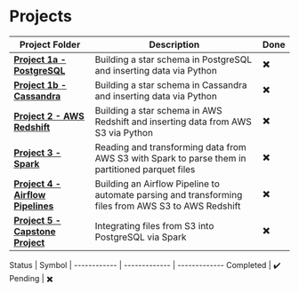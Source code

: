 
# Projects

Project Folder | Description | Done
------------ | ------------- | -------------
**[Project 1a - PostgreSQL](Project%201a%20-%20PostgreSQL)**  | Building a star schema in PostgreSQL and inserting data via Python| :heavy_multiplication_x:
**[Project 1b - Cassandra](Project%201b%20-%20Cassandra)**  | Building a star schema in Cassandra and inserting data via Python | :heavy_multiplication_x:
**[Project 2 - AWS Redshift](Project%202%20-%20AWS%20Redshift)** | Building a star schema in AWS Redshift and inserting data from AWS S3 via Python | :heavy_multiplication_x:
**[Project 3 - Spark](Project%203%20-%20Spark)**| Reading and transforming data from AWS S3 with Spark to parse them in partitioned parquet files | :heavy_multiplication_x:
**[Project 4 - Airflow Pipelines](Project%204%20-%20Airflow%20Pipelines)**| Building an Airflow Pipeline to automate parsing and transforming files from AWS S3 to AWS Redshift | :heavy_multiplication_x:
**[Project 5 - Capstone Project](Project%205%20-%20Capstone%20Project)**| Integrating files from S3 into PostgreSQL via Spark | :heavy_multiplication_x:


Status | Symbol | 
------------ | ------------- | -------------
Completed |  :heavy_check_mark:
Pending | :heavy_multiplication_x:
